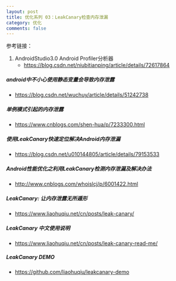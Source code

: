 ```yaml
---
layout: post
title: 优化系列 03：LeakCanary检查内存泄漏
category: 优化
comments: false
---
```



参考链接：

1. AndroidStudio3.0 Android Profiler分析器
   * <https://blog.csdn.net/niubitianping/article/details/72617864>






##### android中不小心使用静态变量会导致内存泄露

* <https://blog.csdn.net/wuchuy/article/details/51242738>

##### 单例模式引起的内存泄露

* <https://www.cnblogs.com/shen-hua/p/7233300.html>

##### 使用LeakCanary快速定位解决Android内存泄漏

* <https://blog.csdn.net/u010144805/article/details/79153533>


##### Android性能优化之利用LeakCanary检测内存泄漏及解决办法

* <http://www.cnblogs.com/whoislcj/p/6001422.html>


##### LeakCanary: 让内存泄露无所遁形

* <https://www.liaohuqiu.net/cn/posts/leak-canary/>

##### LeakCanary 中文使用说明

* <https://www.liaohuqiu.net/cn/posts/leak-canary-read-me/>

##### LeakCanary DEMO

* <https://github.com/liaohuqiu/leakcanary-demo>